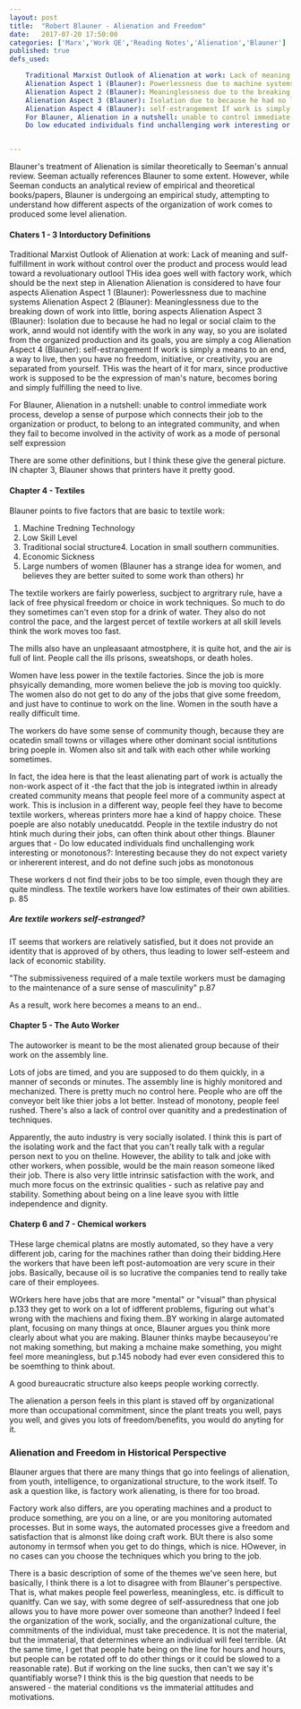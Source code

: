 ```yaml
---
layout: post
title:  "Robert Blauner - Alienation and Freedom"
date:   2017-07-20 17:50:00
categories: ['Marx','Work QE','Reading Notes','Alienation','Blauner']
published: true
defs_used:

    Traditional Marxist Outlook of Alienation at work: Lack of meaning and sulf-fulfillment in work without control over the product and process would lead toward a revoluationary outlool
    Alienation Aspect 1 (Blauner): Powerlessness due to machine systems
    Alienation Aspect 2 (Blauner): Meaninglessness due to the breaking down of work into little, boring aspects
    Alienation Aspect 3 (Blauner): Isolation due to because he had no legal or social claim to the work, annd would not identify with the work in any way, so you are isolated from the organized production and its goals, you are simply a cog
    Alienation Aspect 4 (Blauner): self-estrangement If work is simply a means to an end, a way to live, then you have no freedom, initiative, or creativity, you are separated from yourself. THis was the heart of it for marx, since productive work is supposed to be the expression of man's nature, becomes boring and  simply fulfilling the need to live.
    For Blauner, Alienation in a nutshell: unable to control immediate work process, develop a sense of purpose which connects their job to the organization or product, to belong to an integrated community, and when they fail to become involved in the activity of work as a mode of personal self expression
    Do low educated individuals find unchallenging work interesting or monotonous?: Interesting because they do not expect variety or inhererent interest, and do not define such jobs as monotonous


---
```


Blauner's treatment of Alienation is similar theoretically to Seeman's annual review. Seeman actually references Blauner to some extent. However, while Seeman conducts an analytical review of empirical and theoretical books/papers, Blauner is undergoing an empirical study, attempting to understand how different aspects of the organization of work comes to produced some level alienation.
#### Chaters 1 - 3 Intorductory Definitions
<def>Traditional Marxist Outlook of Alienation at work: Lack of meaning and sulf-fulfillment in work without control over the product and process would lead toward a revoluationary outlool</def>
THis idea goes well with factory work, which should be the next step in Alienation
Alienation is considered to have four aspects
<def>Alienation Aspect 1 (Blauner): Powerlessness due to machine systems</def>
<def>Alienation Aspect 2 (Blauner): Meaninglessness due to the breaking down of work into little, boring aspects</def>
<def>Alienation Aspect 3 (Blauner): Isolation due to because he had no legal or social claim to the work, annd would not identify with the work in any way, so you are isolated from the organized production and its goals, you are simply a cog</def>
<def>Alienation Aspect 4 (Blauner): self-estrangement If work is simply a means to an end, a way to live, then you have no freedom, initiative, or creativity, you are separated from yourself. THis was the heart of it for marx, since productive work is supposed to be the expression of man's nature, becomes boring and  simply fulfilling the need to live.</def>

<def>For Blauner, Alienation in a nutshell: unable to control immediate work process, develop a sense of purpose which connects their job to the organization or product, to belong to an integrated community, and when they fail to become involved in the activity of work as a mode of personal self expression</def>

There are some other definitions, but I think these give the general picture. IN chapter 3, Blauner shows that printers have it pretty good.
#### Chapter 4 - Textiles
Blauner points to five factors that are basic to textile work:
1. Machine Tredning Technology
2. Low Skill Level
3. Traditional social structure4. Location in small southern communities.
4. Economic Sickness
5. Large numbers of women (Blauner has a strange idea for women, and believes they are better suited to some work than others) hr

The textile workers are fairly powerless, sucbject to argritrary rule, have a lack of free physical freedom or choice in work techniques. So much to do they sometimes can't even stop for a drink of water. They also do not control the pace, and the largest percet of textile workers at all skill levels think the work moves too fast.

The mills also have an unpleasaant atmostphere, it is quite hot, and the air is full of lint. People call the ills prisons, sweatshops, or death holes.

Women have less power in the textile factories. Since the job is more phsyically demanding, more women believe the job is moving too quickly. The women also do not get to do any of the jobs that give some freedom, and just have to continue to work on the line. Women in the south have a really difficult time.

The workers do have some sense of community though, because they are ocatedin small towns or villages where other dominant social isntitutions bring poeple in. Women also sit and talk with each other while working sometimes.

In fact, the idea here is that the least alienating part of work is actually the non-work aspect of it -the fact that the job is integrated iwthin in already created community means that people feel more of a community aspect at work. This is inclusion in a different way, people feel they have to become textile workers, whereas printers more hae a kind of happy choice. These poeple are also notably uneducatdd. People in the textile industry do not htink much during their jobs, can often think about other things. Blauner argues that -
<def>Do low educated individuals find unchallenging work interesting or monotonous?: Interesting because they do not expect variety or inhererent interest, and do not define such jobs as monotonous</def>

These workers d not find their jobs to be too simple, even though they are quite mindless. The textile workers have low estimates of their own abilities.  p. 85

##### Are textile workers self-estranged?
IT seems that workers are relatively satisfied, but it does not provide an identity that is approved of by others, thus leading to lower self-esteem and lack of economic stability.

"The submissiveness required of a male textile workers must be damaging to the maintenance of a sure sense of masculinity" p.87

As a result, work here becomes a means to an end..

#### Chapter 5 - The Auto Worker
The autoworker is meant to be the most alienated group because of their work on the assembly line.

Lots of jobs are timed, and you are supposed to do them quickly, in a manner of seconds or minutes. The assembly line is highly monitored and mechanized. There is pretty much no control here. People who are off the conveyor belt like thier jobs a lot better. Instead of monotony, people feel rushed. There's also a lack of control over quanitity and a predestination of techniques.

Apparently, the auto industry is very socially isolated. I think this is part of the isolating work and the fact that you can't really talk with a regular person next to you on theline. However, the ability to talk and joke with other workers, when possible, would be the main reason someone liked their job. There is also very little intrinsic satisfaction with the work, and much more focus on the extrinsic qualities - such as relative pay and stability. Something about being on a line leave syou with little independence and dignity.


#### Chaterp 6 and 7 - Chemical workers

THese large chemical platns are mostly automated, so they have a very different job, caring for the machines rather than doing their bidding.Here the workers that have been left post-automoation are very scure in their jobs. Basically, because oil is so lucrative the companies tend to really take care of their employees.

WOrkers here have jobs that are more "mental" or "visual" than physical p.133 they get to work on a lot of idfferent problems, figuring out what's wrong with the machiens and fixing them..BY working in alarge automated plant, focusing on many things at once, Blauner argues you think more clearly about what you are making. Blauner thinks maybe becauseyou're not making something, but making a mchaine make something, you might feel more meaningless, but p.145 nobody had ever even considered this to be soemthing to think about.

A good bureaucratic structure also keeps people working correctly.

The alienation a person feels in this plant is staved off by organizational more than occupational commitment, since the plant treats you well, pays you well, and gives you lots of freedom/benefits, you would do anyting for it.


### Alienation and Freedom in Historical Perspective

Blauner argues that there are many things that go into feelings of alienation, from youth, intelligence, to organizational structure, to the work itself. To ask a question like, is factory work alienating, is there for too broad.

Factory work also differs, are you operating machines and a product to produce something, are you on a line, or are you monitoring automated processes. But in some ways, the automated processes give a freedom and satisfaction that is almonst like doing craft work. BUt there is also some autonomy in termsof when you get to do things, which is nice. HOwever, in no cases can you choose the techniques which you bring to the job.


There is a basic description of some of the themes we've seen here, but basically, I think there is a lot to disagree with from Blauner's perspective. That is, what makes people feel powerless, meaningless, etc. is difficult to quanitfy. Can we say, with some degree of self-assuredness that one job allows you to have more power over someone than another? Indeed I feel the organization of the work, socially, and the organizational culture, the commitments of the individual, must take precedence. It is not the material, but the immaterial, that determines where an individual will feel terrible. (At the same time, I get that people hate being on the line for hours and hours, but people can be rotated off to do other things or it could be slowed to a reasonable rate). But if working on the line sucks, then can't we say it's quantifiably worse? I think this is the big question that needs to be answered - the material conditions vs the immaterial attitudes and motivations.
